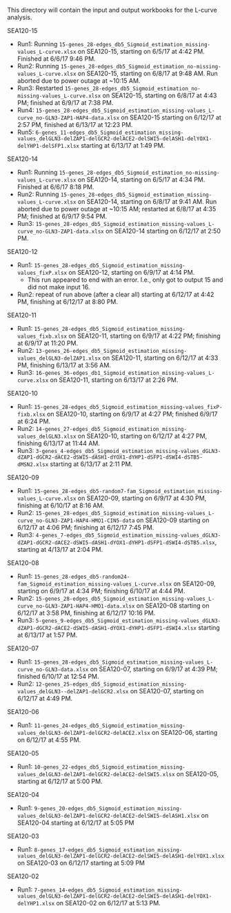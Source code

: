 This directory will contain the input and output workbooks for the L-curve analysis.

SEA120-15
* Run1: Running `15-genes_28-edges_db5_Sigmoid_estimation_missing-values_L-curve.xlsx` on SEA120-15, starting on 6/5/17 at 4:42 PM.  Finished at 6/6/17 9:46 PM.
* Run2: Running `15-genes_28-edges_db5_Sigmoid_estimation_no-missing-values_L-curve.xlsx` on SEA120-15, starting on 6/8/17 at 9:48 AM. Run aborted due to power outage at ~10:15 AM.
* Run3: Restarted `15-genes_28-edges_db5_Sigmoid_estimation_no-missing-values_L-curve.xlsx` on SEA120-15, starting on 6/8/17 at 4:43 PM; finished at 6/9/17 at 7:38 PM.
* Run4: `15-genes_28-edges_db5_Sigmoid_estimation_missing-values_L-curve_no-GLN3-ZAP1-HAP4-data.xlsx` on SEA120-15 starting on 6/12/17 at 2:57 PM, finished at 6/13/17 at 12:23 PM.
* Run5: `6-genes_11-edges_db5_Sigmoid_estimation_missing-values_delGLN3-delZAP1-delGCR2-delACE2-delSWI5-delASH1-delYOX1-delYHP1-delSFP1.xlsx` starting at 6/13/17 at 1:49 PM.

SEA120-14
* Run1: Running `15-genes_28-edges_db5_Sigmoid_estimation_no-missing-values_L-curve.xlsx` on SEA120-14, starting on 6/5/17 at 4:34 PM.  Finished at 6/6/17 8:18 PM.
* Run2: Running `15-genes_28-edges_db5_Sigmoid_estimation_missing-values_L-curve.xlsx` on SEA120-14, starting on 6/8/17 at 9:41 AM.  Run aborted due to power outage at ~10:15 AM; restarted at 6/8/17 at 4:35 PM; finished at 6/9/17 9:54 PM.
* Run3: `15-genes_28-edges_db5_Sigmoid_estimation_missing-values_L-curve_no-GLN3-ZAP1-data.xlsx` on SEA120-14 starting on 6/12/17 at 2:50 PM.

SEA120-12
* Run1: `15-genes_28-edges_db5_Sigmoid_estimation_missing-values_fixP.xlsx` on SEA120-12, starting on 6/9/17 at 4:14 PM.
    * This run appeared to end with an error.  I.e., only got to output 15 and did not make input 16.
* Run2: repeat of run above (after a clear all) starting at 6/12/17 at 4:42 PM, finishing at 6/12/17 at 8:80 PM.

SEA120-11
* Run1: `15-genes_28-edges_db5_Sigmoid_estimation_missing-values_fixb.xlsx` on SEA120-11, starting on 6/9/17 at 4:22 PM; finishing at 6/9/17 at 11:20 PM.
* Run2: `13-genes_26-edges_db5_Sigmoid_estimation_missing-values_delGLN3-delZAP1.xlsx` on SEA120-11, starting on 6/12/17 at 4:33 PM, finishing 6/13/17 at 3:56 AM.
* Run3: `16-genes_36-edges_db1_Sigmoid_estimation_missing-values_L-curve.xlsx` on SEA120-11, starting on 6/13/17 at 2:26 PM.

SEA120-10
* Run1: `15-genes_28-edges_db5_Sigmoid_estimation_missing-values_fixP-fixb.xlsx` on SEA120-10, starting on 6/9/17 at 4:27 PM; finished 6/9/17 at 6:24 PM.
* Run2: `14-genes_27-edges_db5_Sigmoid_estimation_missing-values_delGLN3.xlsx` on SEA120-10, starting on 6/12/17 at 4:27 PM, finishing 6/13/17 at 11:44 AM.
* Run3: `3-genes_4-edges_db5_Sigmoid_estimation_missing-values_dGLN3-dZAP1-dGCR2-dACE2-dSWI5-dASH1-dYOX1-dYHP1-dSFP1-dSWI4-dSTB5-dMSN2.xlsx` starting at 6/13/17 at 2:11 PM.

SEA120-09
* Run1: `15-genes_28-edges_db5-random7-fam_Sigmoid_estimation_missing-values_L-curve.xlsx` on SEA120-09, starting on 6/9/17 at 4:30 PM, finishing at 6/10/17 at 8:16 AM.
* Run2: `15-genes_28-edges_db5_Sigmoid_estimation_missing-values_L-curve_no-GLN3-ZAP1-HAP4-HMO1-CIN5-data` on SEA120-09 starting on 6/12/17 at 4:06 PM; finishing at 6/12/17 7:45 PM.
* Run3: `4-genes_7-edges_db5_Sigmoid_estimation_missing-values_dGLN3-dZAP1-dGCR2-dACE2-dSWI5-dASH1-dYOX1-dYHP1-dSFP1-dSWI4-dSTB5.xlsx`, starting at 4/13/17 at 2:04 PM.

SEA120-08
* Run1: `15-genes_28-edges_db5-random24-fam_Sigmoid_estimation_missing-values_L-curve.xlsx` on SEA120-09, starting on 6/9/17 at 4:34 PM; finishing 6/10/17 at 4:44 PM.
* Run2: `15-genes_28-edges_db5_Sigmoid_estimation_missing-values_L-curve_no-GLN3-ZAP1-HAP4-HMO1-data.xlsx` on SEA120-08 starting on 6/12/17 at 3:58 PM, finishing at 6/12/17 10:16 PM.
* Run3: `5-genes_9-edges_db5_Sigmoid_estimation_missing-values_dGLN3-dZAP1-dGCR2-dACE2-dSWI5-dASH1-dYOX1-dYHP1-dSFP1-dSWI4.xlsx` starting at 6/13/17 at 1:57 PM.

SEA120-07
* Run1: `15-genes_28-edges_db5_Sigmoid_estimation_missing-values_L-curve_no-GLN3-data.xlsx` on SEA120-07, starting on 6/9/17 at 4:39 PM; finished 6/10/17 at 12:54 PM.
* Run2: `12-genes_25-edges_db5_Sigmoid_estimation_missing-values_delGLN3--delZAP1-delGCR2.xlsx` on SEA120-07, starting on 6/12/17 at 4:49 PM.

SEA120-06
* Run1: `11-genes_24-edges_db5_Sigmoid_estimation_missing-values_delGLN3-delZAP1-delGCR2-delACE2.xlsx` on SEA120-06, starting on 6/12/17 at 4:55 PM.

SEA120-05
* Run1: `10-genes_22-edges_db5_Sigmoid_estimation_missing-values_delGLN3-delZAP1-delGCR2-delACE2-delSWI5.xlsx` on SEA120-05, starting at 6/12/17 at 5:00 PM.

SEA120-04
* Run1: `9-genes_20-edges_db5_Sigmoid_estimation_missing-values_delGLN3-delZAP1-delGCR2-delACE2-delSWI5-delASH1.xlsx` on SEA120-04 starting at 6/12/17 at 5:05 PM

SEA120-03
* Run1: `8-genes_17-edges_db5_Sigmoid_estimation_missing-values_delGLN3-delZAP1-delGCR2-delACE2-delSWI5-delASH1-delYOX1.xlsx` on SEA120-03 on 6/12/17 starting at 5:09 PM

SEA120-02
* Run1: `7-genes_14-edges_db5_Sigmoid_estimation_missing-values_delGLN3-delZAP1-delGCR2-delACE2-delSWI5-delASH1-delYOX1-delYHP1.xlsx` on SEA120-02 on 6/12/17 at 5:13 PM.
